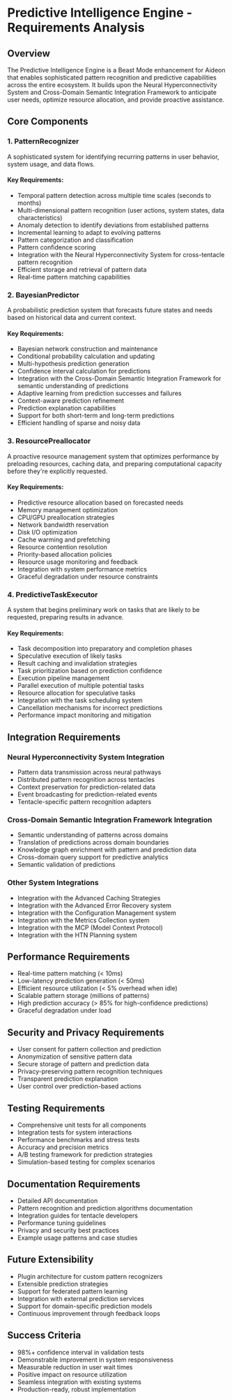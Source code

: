 # Predictive Intelligence Engine - Requirements Analysis

## Overview
The Predictive Intelligence Engine is a Beast Mode enhancement for Aideon that enables sophisticated pattern recognition and predictive capabilities across the entire ecosystem. It builds upon the Neural Hyperconnectivity System and Cross-Domain Semantic Integration Framework to anticipate user needs, optimize resource allocation, and provide proactive assistance.

## Core Components

### 1. PatternRecognizer
A sophisticated system for identifying recurring patterns in user behavior, system usage, and data flows.

#### Key Requirements:
- Temporal pattern detection across multiple time scales (seconds to months)
- Multi-dimensional pattern recognition (user actions, system states, data characteristics)
- Anomaly detection to identify deviations from established patterns
- Incremental learning to adapt to evolving patterns
- Pattern categorization and classification
- Pattern confidence scoring
- Integration with the Neural Hyperconnectivity System for cross-tentacle pattern recognition
- Efficient storage and retrieval of pattern data
- Real-time pattern matching capabilities

### 2. BayesianPredictor
A probabilistic prediction system that forecasts future states and needs based on historical data and current context.

#### Key Requirements:
- Bayesian network construction and maintenance
- Conditional probability calculation and updating
- Multi-hypothesis prediction generation
- Confidence interval calculation for predictions
- Integration with the Cross-Domain Semantic Integration Framework for semantic understanding of predictions
- Adaptive learning from prediction successes and failures
- Context-aware prediction refinement
- Prediction explanation capabilities
- Support for both short-term and long-term predictions
- Efficient handling of sparse and noisy data

### 3. ResourcePreallocator
A proactive resource management system that optimizes performance by preloading resources, caching data, and preparing computational capacity before they're explicitly requested.

#### Key Requirements:
- Predictive resource allocation based on forecasted needs
- Memory management optimization
- CPU/GPU preallocation strategies
- Network bandwidth reservation
- Disk I/O optimization
- Cache warming and prefetching
- Resource contention resolution
- Priority-based allocation policies
- Resource usage monitoring and feedback
- Integration with system performance metrics
- Graceful degradation under resource constraints

### 4. PredictiveTaskExecutor
A system that begins preliminary work on tasks that are likely to be requested, preparing results in advance.

#### Key Requirements:
- Task decomposition into preparatory and completion phases
- Speculative execution of likely tasks
- Result caching and invalidation strategies
- Task prioritization based on prediction confidence
- Execution pipeline management
- Parallel execution of multiple potential tasks
- Resource allocation for speculative tasks
- Integration with the task scheduling system
- Cancellation mechanisms for incorrect predictions
- Performance impact monitoring and mitigation

## Integration Requirements

### Neural Hyperconnectivity System Integration
- Pattern data transmission across neural pathways
- Distributed pattern recognition across tentacles
- Context preservation for prediction-related data
- Event broadcasting for prediction-related events
- Tentacle-specific pattern recognition adapters

### Cross-Domain Semantic Integration Framework Integration
- Semantic understanding of patterns across domains
- Translation of predictions across domain boundaries
- Knowledge graph enrichment with pattern and prediction data
- Cross-domain query support for predictive analytics
- Semantic validation of predictions

### Other System Integrations
- Integration with the Advanced Caching Strategies
- Integration with the Advanced Error Recovery system
- Integration with the Configuration Management system
- Integration with the Metrics Collection system
- Integration with the MCP (Model Context Protocol)
- Integration with the HTN Planning system

## Performance Requirements
- Real-time pattern matching (< 10ms)
- Low-latency prediction generation (< 50ms)
- Efficient resource utilization (< 5% overhead when idle)
- Scalable pattern storage (millions of patterns)
- High prediction accuracy (> 85% for high-confidence predictions)
- Graceful degradation under load

## Security and Privacy Requirements
- User consent for pattern collection and prediction
- Anonymization of sensitive pattern data
- Secure storage of pattern and prediction data
- Privacy-preserving pattern recognition techniques
- Transparent prediction explanation
- User control over prediction-based actions

## Testing Requirements
- Comprehensive unit tests for all components
- Integration tests for system interactions
- Performance benchmarks and stress tests
- Accuracy and precision metrics
- A/B testing framework for prediction strategies
- Simulation-based testing for complex scenarios

## Documentation Requirements
- Detailed API documentation
- Pattern recognition and prediction algorithms documentation
- Integration guides for tentacle developers
- Performance tuning guidelines
- Privacy and security best practices
- Example usage patterns and case studies

## Future Extensibility
- Plugin architecture for custom pattern recognizers
- Extensible prediction strategies
- Support for federated pattern learning
- Integration with external prediction services
- Support for domain-specific prediction models
- Continuous improvement through feedback loops

## Success Criteria
- 98%+ confidence interval in validation tests
- Demonstrable improvement in system responsiveness
- Measurable reduction in user wait times
- Positive impact on resource utilization
- Seamless integration with existing systems
- Production-ready, robust implementation

